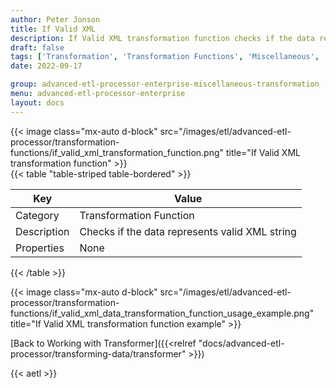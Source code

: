 ```yaml
---
author: Peter Jonson
title: If Valid XML
description: If Valid XML transformation function checks if the data represents valid XML string
draft: false
tags: ['Transformation', 'Transformation Functions', 'Miscellaneous', 'XML']
date: 2022-09-17

group: advanced-etl-processor-enterprise-miscellaneous-transformation
menu: advanced-etl-processor-enterprise
layout: docs
---
```


{{< image class="mx-auto d-block"  src="/images/etl/advanced-etl-processor/transformation-functions/if_valid_xml_transformation_function.png" title="If Valid XML transformation function" >}}
\
{{< table "table-striped table-bordered" >}}

| Key         | Value                                          |
| ----------- | ---------------------------------------------- |
| Category    | Transformation Function                        |
| Description | Checks if the data represents valid XML string |
| Properties  | None                                           |

{{< /table >}}

{{< image class="mx-auto d-block"  src="/images/etl/advanced-etl-processor/transformation-functions/if_valid_xml_data_transformation_function_usage_example.png" title="If Valid XML transformation function example" >}}

[Back to Working with Transformer]({{<relref "docs/advanced-etl-processor/transforming-data/transformer" >}})

{{< aetl >}}
